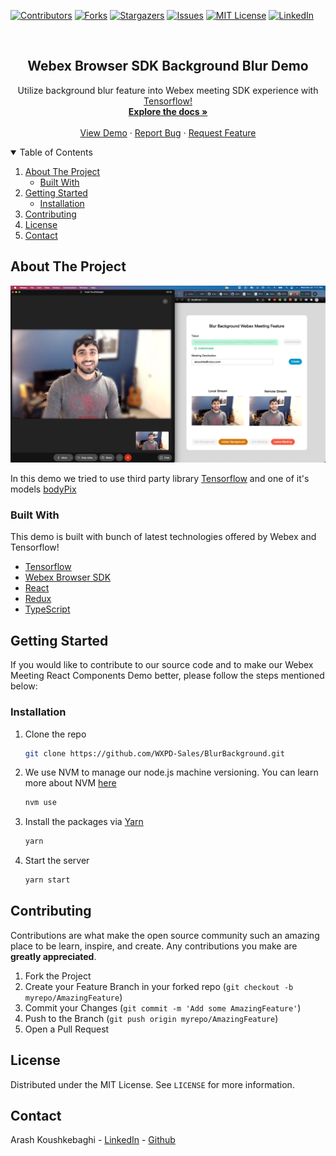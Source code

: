 [![Contributors][contributors-shield]][contributors-url]
[![Forks][forks-shield]][forks-url]
[![Stargazers][stars-shield]][stars-url]
[![Issues][issues-shield]][issues-url]
[![MIT License][license-shield]][license-url]
[![LinkedIn][linkedin-shield]][linkedin-url]

<!-- PROJECT LOGO -->
<br />
<p align="center">
  <h2 align="center">Webex Browser SDK Background Blur Demo</h2>

  <p align="center">
   Utilize background blur feature into Webex meeting SDK experience with <a href="https://www.tensorflow.org/tfx">Tensorflow!</a>
    <br />
    <a href="https://github.com/WXPD-Sales/BlurBackground"><strong>Explore the docs »</strong></a>
    <br />
    <br />
    <a href="https://wxpd-sales.github.io/WebexMeetingDemo/">View Demo</a>
    ·
    <a href="https://github.com/WXPD-Sales/BlurBackground/issues">Report Bug</a>
    ·
    <a href="https://github.com/WXPD-Sales/BlurBackground/issues">Request Feature</a>
  </p>
</p>

<!-- TABLE OF CONTENTS -->
<details open="open">
  <summary>Table of Contents</summary>
  <ol>
    <li>
      <a href="#about-the-project">About The Project</a>
      <ul>
        <li><a href="#built-with">Built With</a></li>
      </ul>
    </li>
    <li>
      <a href="#getting-started">Getting Started</a>
      <ul>
        <li><a href="#installation">Installation</a></li>
      </ul>
    </li>
    <li><a href="#contributing">Contributing</a></li>
    <li><a href="#license">License</a></li>
    <li><a href="#contact">Contact</a></li>
  </ol>
</details>

<!-- ABOUT THE PROJECT -->

## About The Project

[![Product Name Screen Shot][product-screenshot]](https://wxpd-sales.github.io/BlurBackground/)

In this demo we tried to use third party library [Tensorflow](https://www.tensorflow.org/tfx) and one of it's models [bodyPix](https://blog.tensorflow.org/2019/11/updated-bodypix-2.html)

### Built With

This demo is built with bunch of latest technologies offered by Webex and Tensorflow!

- [Tensorflow](https://www.tensorflow.org/tfx)
- [Webex Browser SDK](https://github.com/webex/webex-js-sdk)
- [React](https://reactjs.org)
- [Redux](https://redux.js.org/)
- [TypeScript](https://www.typescriptlang.org/)

<!-- GETTING STARTED -->

## Getting Started

If you would like to contribute to our source code and to make our Webex Meeting React Components Demo better, please follow the steps mentioned below:

### Installation

1. Clone the repo
   ```sh
   git clone https://github.com/WXPD-Sales/BlurBackground.git
   ```
2. We use NVM to manage our node.js machine versioning. You can learn more about NVM [here](https://github.com/nvm-sh/nvm)
   ```sh
   nvm use
   ```
3. Install the packages via [Yarn](https://classic.yarnpkg.com/en/)
   ```sh
   yarn
   ```
4. Start the server
   ```sh
   yarn start
   ```

<!-- CONTRIBUTING -->

## Contributing

Contributions are what make the open source community such an amazing place to be learn, inspire, and create. Any contributions you make are **greatly appreciated**.

1. Fork the Project
2. Create your Feature Branch in your forked repo (`git checkout -b myrepo/AmazingFeature`)
3. Commit your Changes (`git commit -m 'Add some AmazingFeature'`)
4. Push to the Branch (`git push origin myrepo/AmazingFeature`)
5. Open a Pull Request

<!-- LICENSE -->

## License

Distributed under the MIT License. See `LICENSE` for more information.

<!-- CONTACT -->

## Contact

Arash Koushkebaghi - [LinkedIn](https://www.linkedin.com/in/arash-koushkebaghi-9b1701a4/) - [Github](https://github.com/akoushke)

<!-- MARKDOWN LINKS & IMAGES -->
<!-- https://www.markdownguide.org/basic-syntax/#reference-style-links -->

[contributors-shield]: https://img.shields.io/github/contributors/WXPD-Sales/WebexMeetingDemo.svg?style=for-the-badge
[contributors-url]: https://github.com/WXPD-Sales/BlurBackground/graphs/contributors
[forks-shield]: https://img.shields.io/github/forks/WXPD-Sales/BlurBackground.svg?style=for-the-badge
[forks-url]: https://github.com/WXPD-Sales/BlurBackground/network/members
[stars-shield]: https://img.shields.io/github/stars/WXPD-Sales/WebexMeetingDemo.svg?style=for-the-badge
[stars-url]: https://github.com/WXPD-Sales/BlurBackground/stargazers
[issues-shield]: https://img.shields.io/github/issues/WXPD-Sales/WebexMeetingDemo.svg?style=for-the-badge
[issues-url]: https://github.com/WXPD-Sales/BlurBackground/issues
[license-shield]: https://img.shields.io/github/license/WXPD-Sales/WebexMeetingDemo.svg?style=for-the-badge
[license-url]: https://github.com/WXPD-Sales/BlurBackground/blob/master/LICENSE.txt
[linkedin-shield]: https://img.shields.io/badge/-LinkedIn-black.svg?style=for-the-badge&logo=linkedin&colorB=555
[linkedin-url]: https://www.linkedin.com/in/arash-koushkebaghi-9b1701a4/
[product-screenshot]: assets/images/Demo.png
